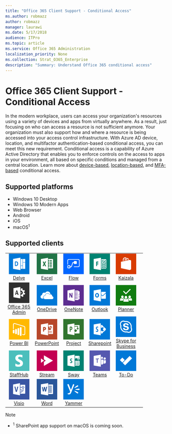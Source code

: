 ```yaml
---
title: "Office 365 Client Support - Conditional Access"
ms.author: robmazz
author: robmazz
manager: laurawi
ms.date: 5/17/2018
audience: ITPro
ms.topic: article
ms.service: Office 365 Administration
localization_priority: None
ms.collection: Strat_O365_Enterprise
description: "Summary: Understand Office 365 conditional access"
---
```


# Office 365 Client Support - Conditional Access

In the modern workplace, users can access your organization's resources using a variety of devices and apps from virtually anywhere. As a result, just focusing on who can access a resource is not sufficient anymore. Your organization must also support how and where a resource is being accessed into your access control infrastructure. With Azure AD device, location, and multifactor authentication-based conditional access, you can meet this new requirement. Conditional access is a capability of Azure Active Directory that enables you to enforce controls on the access to apps in your environment, all based on specific conditions and managed from a central location. Learn more about [device-based](https://docs.microsoft.com/azure/active-directory/active-directory-conditional-access-policy-connected-applications), [location-based](https://docs.microsoft.com/azure/active-directory/active-directory-conditional-access-locations), and [MFA-based](https://docs.microsoft.com/azure/active-directory/active-directory-conditional-access-conditions#users-and-groups) conditional access.

## Supported platforms

 - Windows 10 Desktop
 - Windows 10 Modern Apps
 - Web Browser
 - Android
 - iOS
 - macOS<sup>1</sup>

## Supported clients

| | | | | | |
|:---:|:---:|:---:|:---:|:---:|:---:|
| ![Delve icon](images/o365-delve-64x64.png) <br> [Delve](https://products.office.com/business/intelligent-search) | ![Excel icon](images/o365-excel-64x64.png) <br> [Excel](https://products.office.com/excel) | ![Flow icon](images/o365-flow-64x64.png) <br> [Flow](https://flow.microsoft.com) | ![Forms icon](images/o365-forms-64x64.png) <br> [Forms](https://flow.microsoft.com/connectors/shared_microsoftforms/microsoft-forms/) | ![Kaizala icon](images/o365-officestore-64x64.png) <br> [Kaizala](https://products.office.com/en/business/microsoft-kaizala) 
| ![Office 365 Admin icon](images/o365-o365admin-64x64.png) <br> [Office 365 <br> Admin](https://products.office.com/business/manage-office-365-admin-app) | ![OneDrive for Business icon](images/o365-OneDrive-64x64.png) <br> [OneDrive](https://products.office.com/onedrive-for-business/online-cloud-storage) | ![OneNote icon](images/o365-OneNote-64x64.png) <br> [OneNote](https://products.office.com/onenote) | ![Outlook icon](images/o365-outlook-64x64.png) <br> [Outlook](https://products.office.com/outlook) | ![Planner icon](images/o365-planner-64x64.png) <br> [Planner](https://products.office.com/business/task-management-software) 
| ![PowerBI icon](images/o365-powerbi-64x64.png) <br> [Power BI](https://powerbi.microsoft.com) | ![PowerPoint icon](images/o365-powerpoint-64x64.png) <br> [PowerPoint](https://products.office.com/powerpoint) | ![Project icon](images/o365-project-64x64.png) <br> [Project](https://products.office.com/project) | ![SharePoint icon](images/o365-sharepoint-64x64.png) <br> [Sharepoint](https://products.office.com/sharepoint) | ![Skype for Business icon](images/o365-skypeforbusiness-64x64.png) <br> [Skype for <br> Business](https://www.skype.com/business/) 
| ![StaffHub icon](images/o365-staffhub-64x64.png) <br> [StaffHub](https://products.office.com/microsoft-staffhub/staff-scheduling-software) | ![Stream icon](images/o365-stream-64x64.png) <br> [Stream](https://stream.microsoft.com) | ![Sway icon](images/o365-sway-64x64.png) <br> [Sway](https://sway.com) | ![Teams icon](images/o365-teams-64x64.png) <br> [Teams](https://products.office.com/microsoft-teams/group-chat-software) | ![To-Do icon](images/o365-todo-64x64.png) <br> [To-Do](https://todo.microsoft.com) 
| ![Visio icon](images/o365-visio-64x64.png) <br> [Visio](https://products.office.com/visio/flowchart-software) | ![Word icon](images/o365-word-64x64.png) <br> [Word](https://products.office.com/word) | ![Yammer icon](images/o365-yammer-64x64.png) <br> [Yammer](https://products.office.com/yammer/yammer-overview)

> [!NOTE]
> - <sup>1</sup> SharePoint app support on macOS is coming soon. 